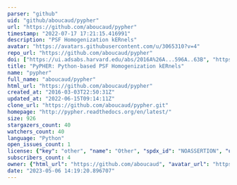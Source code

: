 ```yaml
---
parser: "github"
uid: "github/aboucaud/pypher"
url: "https://github.com/aboucaud/pypher"
timestamp: "2022-07-17 17:21:15.416991"
description: "PSF Homogenization kERnels"
avatar: "https://avatars.githubusercontent.com/u/3065310?v=4"
repo_url: "https://github.com/aboucaud/pypher"
doi: ["https://ui.adsabs.harvard.edu/abs/2016A%26A...596A..63B", "https://ui.adsabs.harvard.edu/abs/2016ascl.soft09022B/abstract"]
title: "PyPHER: Python-based PSF Homogenization kERnels"
name: "pypher"
full_name: "aboucaud/pypher"
html_url: "https://github.com/aboucaud/pypher"
created_at: "2016-03-03T22:50:31Z"
updated_at: "2022-06-15T09:14:11Z"
clone_url: "https://github.com/aboucaud/pypher.git"
homepage: "http://pypher.readthedocs.org/en/latest/"
size: 926
stargazers_count: 40
watchers_count: 40
language: "Python"
open_issues_count: 1
license: {"key": "other", "name": "Other", "spdx_id": "NOASSERTION", "url": null, "node_id": "MDc6TGljZW5zZTA="}
subscribers_count: 4
owner: {"html_url": "https://github.com/aboucaud", "avatar_url": "https://avatars.githubusercontent.com/u/3065310?v=4", "login": "aboucaud", "type": "User"}
date: "2023-05-06 14:19:20.896707"
---
```

